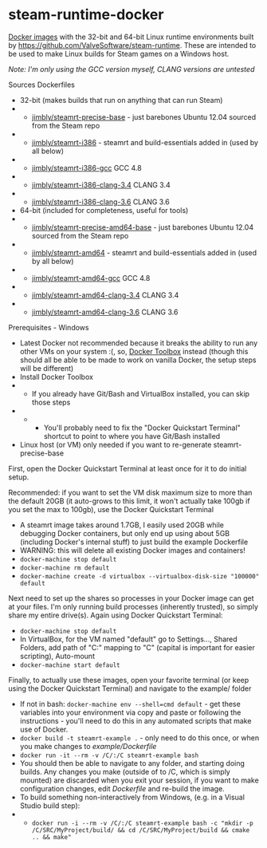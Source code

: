 steam-runtime-docker
====================

[Docker images](https://hub.docker.com/u/jimbly/) with the 32-bit and 64-bit Linux
runtime environments built by https://github.com/ValveSoftware/steam-runtime.
These are intended to be used to make Linux builds for Steam games on a Windows host.

*Note: I'm only using the _GCC_ version myself, CLANG versions are untested*

Sources Dockerfiles
* 32-bit (makes builds that run on anything that can run Steam)
* * [jimbly/steamrt-precise-base](steamrt-precise-base/) - just barebones Ubuntu 12.04 sourced from the Steam repo
* * [jimbly/steamrt-i386](steamrt-i386-gcc/Dockerfile) - steamrt and build-essentials added in (used by all below)
* * [jimbly/steamrt-i386-gcc](steamrt-i386-gcc/Dockerfile) GCC 4.8
* * [jimbly/steamrt-i386-clang-3.4](steamrt-i386-clang-3.4/Dockerfile) CLANG 3.4
* * [jimbly/steamrt-i386-clang-3.6](steamrt-i386-clang-3.6/Dockerfile) CLANG 3.6
* 64-bit (included for completeness, useful for tools)
* * [jimbly/steamrt-precise-amd64-base](steamrt-precise-base/) - just barebones Ubuntu 12.04 sourced from the Steam repo
* * [jimbly/steamrt-amd64](steamrt-amd64-gcc/Dockerfile) - steamrt and build-essentials added in (used by all below)
* * [jimbly/steamrt-amd64-gcc](steamrt-amd64-gcc/Dockerfile) GCC 4.8
* * [jimbly/steamrt-amd64-clang-3.4](steamrt-amd64-clang-3.4/Dockerfile) CLANG 3.4
* * [jimbly/steamrt-amd64-clang-3.6](steamrt-amd64-clang-3.6/Dockerfile) CLANG 3.6

Prerequisites - Windows
* Latest Docker not recommended because it breaks the ability to run any other VMs on your system :(, so, [Docker Toolbox](https://docs.docker.com/toolbox/toolbox_install_windows/) instead (though this should all be able to be made to work on vanilla Docker, the setup steps will be different)
* Install Docker Toolbox
* * If you already have Git/Bash and VirtualBox installed, you can skip those steps
* * * You'll probably need to fix the "Docker Quickstart Terminal" shortcut to point to where you have Git/Bash installed
* Linux host (or VM) only needed if you want to re-generate steamrt-precise-base

First, open the Docker Quickstart Terminal at least once for it to do initial setup.

Recommended: if you want to set the VM disk maximum size to more than the default 20GB (it auto-grows to this limit, it won't actually take 100gb if you set the max to 100gb), use the Docker Quickstart Terminal
* A steamrt image takes around 1.7GB, I easily used 20GB while debugging Docker containers, but only end up using about 5GB (including Docker's internal stuff) to just build the example Dockerfile
* WARNING: this will delete all existing Docker images and containers!
* `docker-machine stop default`
* `docker-machine rm default`
* `docker-machine create -d virtualbox --virtualbox-disk-size "100000" default`

Next need to set up the shares so processes in your Docker image can get at your files.  I'm only running build processes (inherently trusted), so simply share my entire drive(s).  Again using Docker Quickstart Terminal:
* `docker-machine stop default`
* In VirtualBox, for the VM named "default" go to Settings..., Shared Folders, add path of "C:\" mapping to "C" (capital is important for easier scripting), Auto-mount
* `docker-machine start default`

Finally, to actually use these images, open your favorite terminal (or keep using the Docker Quickstart Terminal) and navigate to the example/ folder
* If not in bash: `docker-machine env --shell=cmd default` - get these variables into your environment via copy and paste or following the instructions - you'll need to do this in any automated scripts that make use of Docker.
* `docker build -t steamrt-example .` - only need to do this once, or when you make changes to _example/Dockerfile_
* `docker run -it --rm -v /C/:/C steamrt-example bash`
* You should then be able to navigate to any folder, and starting doing builds. Any changes you make (outside of to /C, which is simply mounted) are discarded when you exit your session, if you want to make configuration changes, edit _Dockerfile_ and re-build the image.
* To build something non-interactively from Windows, (e.g. in a Visual Studio build step):
* * `docker run -i --rm -v /C/:/C steamrt-example bash -c "mkdir -p /C/SRC/MyProject/build/ && cd /C/SRC/MyProject/build && cmake .. && make"`
